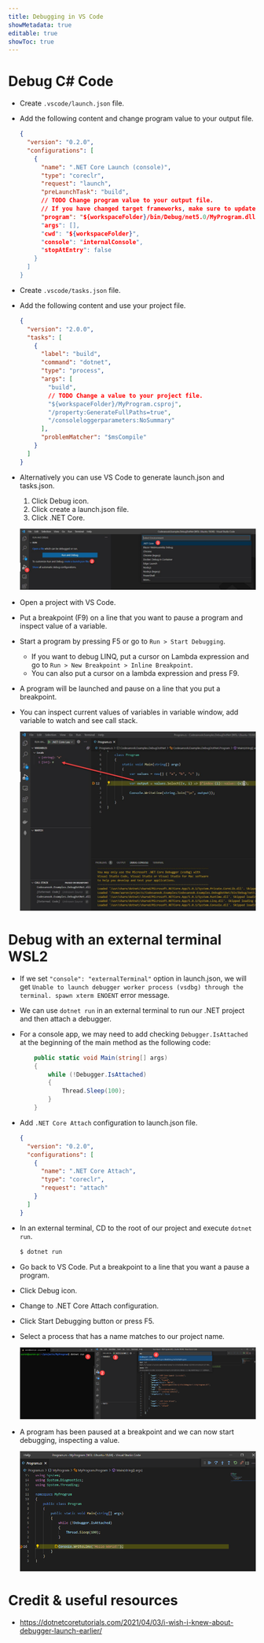 ```yaml
---
title: Debugging in VS Code
showMetadata: true
editable: true
showToc: true
---
```


# Debug C# Code

- Create `.vscode/launch.json` file.
- Add the following content and change program value to your output file.
  ```json
  {
    "version": "0.2.0",
    "configurations": [
      {
        "name": ".NET Core Launch (console)",
        "type": "coreclr",
        "request": "launch",
        "preLaunchTask": "build",
        // TODO Change program value to your output file.
        // If you have changed target frameworks, make sure to update the program path.",
        "program": "${workspaceFolder}/bin/Debug/net5.0/MyProgram.dll",
        "args": [],
        "cwd": "${workspaceFolder}",
        "console": "internalConsole",
        "stopAtEntry": false
      }
    ]
  }
  ```

- Create `.vscode/tasks.json` file.
- Add the following content and use your project file.
  ```json
  {
    "version": "2.0.0",
    "tasks": [
      {
        "label": "build",
        "command": "dotnet",
        "type": "process",
        "args": [
          "build",
          // TODO Change a value to your project file.
          "${workspaceFolder}/MyProgram.csproj",
          "/property:GenerateFullPaths=true",
          "/consoleloggerparameters:NoSummary"
        ],
        "problemMatcher": "$msCompile"
      }
    ]
  }
  ```

- Alternatively you can use VS Code to generate launch.json and tasks.json.
  1. Click Debug icon.
  2. Click create a launch.json file.
  3. Click .NET Core.

  ![Create launch.json by VS Code](images/create-launch-file-in-vs-code.jpg)

- Open a project with VS Code.
- Put a breakpoint (F9) on a line that you want to pause a program and inspect value of a variable.
- Start a program by pressing F5 or go to `Run > Start Debugging`.
  - If you want to debug LINQ, put a cursor on Lambda expression and go to `Run > New Breakpoint > Inline Breakpoint`.
  - You can also put a cursor on a lambda expression and press F9.
- A program will be launched and pause on a line that you put a breakpoint.
- You can inspect current values of variables in variable window, add variable to watch and see call stack.

  ![debug LINQ in VS Code](images/debug-linq-in-vs-code.jpg)

# Debug with an external terminal WSL2
- If we set `"console": "externalTerminal"` option in launch.json, we will get `Unable to launch debugger worker process (vsdbg) through the terminal. spawn xterm ENOENT` error message.
- We can use `dotnet run` in an external terminal to run our .NET project and then attach a debugger.
- For a console app, we may need to add checking `Debugger.IsAttached` at the beginning of the main method as the following code:
  ```csharp
      public static void Main(string[] args)
      {
          while (!Debugger.IsAttached)
          {
              Thread.Sleep(100);
          }
      }
  ```
- Add `.NET Core Attach` configuration to launch.json file.
  ```json
  {
    "version": "0.2.0",
    "configurations": [
      {
        "name": ".NET Core Attach",
        "type": "coreclr",
        "request": "attach"
      }
    ]
  }
  ```
- In an external terminal, CD to the root of our project and execute `dotnet run`.
  ```sh
  $ dotnet run
  ```
- Go back to VS Code. Put a breakpoint to a line that you want a pause a program.
- Click Debug icon.
- Change to .NET Core Attach configuration.
- Click Start Debugging button or press F5.
- Select a process that has a name matches to our project name.

  ![](images/attach-a-debugger-to-a-process-start-with-an-external-terminal.png)

- A program has been paused at a breakpoint and we can now start debugging, inspecting a value.

  ![](images/a-program-paused-at-a-breakpoint.png)


# Credit & useful resources
- https://dotnetcoretutorials.com/2021/04/03/i-wish-i-knew-about-debugger-launch-earlier/
